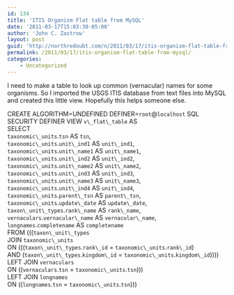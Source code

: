 ```yaml
---
id: 134
title: 'ITIS Organism Flat table from MySQL'
date: '2011-03-17T15:03:30-05:00'
author: 'John C. Zastrow'
layout: post
guid: 'http://northredoubt.com/n/2011/03/17/itis-organism-flat-table-from-mysql/'
permalink: /2011/03/17/itis-organism-flat-table-from-mysql/
categories:
    - Uncategorized
---
```


I need to make a table to look up common (vernacular) names for some organisms. So I imported the USGS ITIS database from text files into MySQL and created this little view. Hopefully this helps someone else.

CREATE ALGORITHM=UNDEFINED DEFINER=`root`@`localhost` SQL SECURITY DEFINER VIEW `v\_flat\_table` AS   
SELECT  
 `taxonomic\_units`.`tsn` AS `tsn`,  
 `taxonomic\_units`.`unit\_ind1` AS `unit\_ind1`,  
 `taxonomic\_units`.`unit\_name1` AS `unit\_name1`,  
 `taxonomic\_units`.`unit\_ind2` AS `unit\_ind2`,  
 `taxonomic\_units`.`unit\_name2` AS `unit\_name2`,  
 `taxonomic\_units`.`unit\_ind3` AS `unit\_ind3`,  
 `taxonomic\_units`.`unit\_name3` AS `unit\_name3`,  
 `taxonomic\_units`.`unit\_ind4` AS `unit\_ind4`,  
 `taxonomic\_units`.`parent\_tsn` AS `parent\_tsn`,  
 `taxonomic\_units`.`update\_date` AS `update\_date`,  
 `taxon\_unit\_types`.`rank\_name` AS `rank\_name`,  
 `vernaculars`.`vernacular\_name` AS `vernacular\_name`,  
 `longnames`.`completename` AS `completename`  
FROM (((`taxon\_unit\_types`  
 JOIN `taxonomic\_units`  
 ON (((`taxon\_unit\_types`.`rank\_id` = `taxonomic\_units`.`rank\_id`)  
 AND (`taxon\_unit\_types`.`kingdom\_id` = `taxonomic\_units`.`kingdom\_id`))))  
 LEFT JOIN `vernaculars`  
 ON ((`vernaculars`.`tsn` = `taxonomic\_units`.`tsn`)))  
 LEFT JOIN `longnames`  
 ON ((`longnames`.`tsn` = `taxonomic\_units`.`tsn`)))

